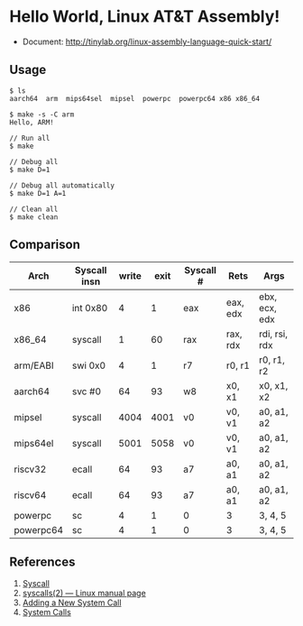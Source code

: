 
# Hello World, Linux AT&T Assembly!

* Document: <http://tinylab.org/linux-assembly-language-quick-start/>

## Usage

    $ ls
    aarch64  arm  mips64sel  mipsel  powerpc  powerpc64	x86	x86_64

    $ make -s -C arm
    Hello, ARM!

    // Run all
    $ make

    // Debug all
    $ make D=1

    // Debug all automatically
    $ make D=1 A=1

    // Clean all
    $ make clean

## Comparison

  Arch     | Syscall insn   | write | exit | Syscall # | Rets     | Args
-----------|----------------|-------|------|-----------|----------|-------------
  x86      | int 0x80       | 4     | 1    | eax       | eax, edx | ebx, ecx, edx
  x86_64   | syscall        | 1     | 60   | rax       | rax, rdx | rdi, rsi, rdx
  arm/EABI | swi 0x0        | 4     | 1    | r7        | r0, r1   | r0, r1, r2
  aarch64  | svc #0         | 64    | 93   | w8        | x0, x1   | x0, x1, x2
  mipsel   | syscall        | 4004  | 4001 | v0        | v0, v1   | a0, a1, a2
  mips64el | syscall        | 5001  | 5058 | v0        | v0, v1   | a0, a1, a2
  riscv32  | ecall          | 64    | 93   | a7        | a0, a1   | a0, a1, a2
  riscv64  | ecall          | 64    | 93   | a7        | a0, a1   | a0, a1, a2
  powerpc  | sc             | 4     | 1    | 0         | 3        | 3, 4, 5
  powerpc64| sc             | 4     | 1    | 0         | 3        | 3, 4, 5

## References

1. [Syscall](https://man7.org/linux/man-pages/man2/syscall.2.html)
2. [syscalls(2) — Linux manual page](https://man7.org/linux/man-pages/man2/syscalls.2.html)
3. [Adding a New System Call](https://www.kernel.org/doc/html/latest/process/adding-syscalls.html)
4. [System Calls](https://linux-kernel-labs.github.io/refs/heads/master/lectures/syscalls.html)
